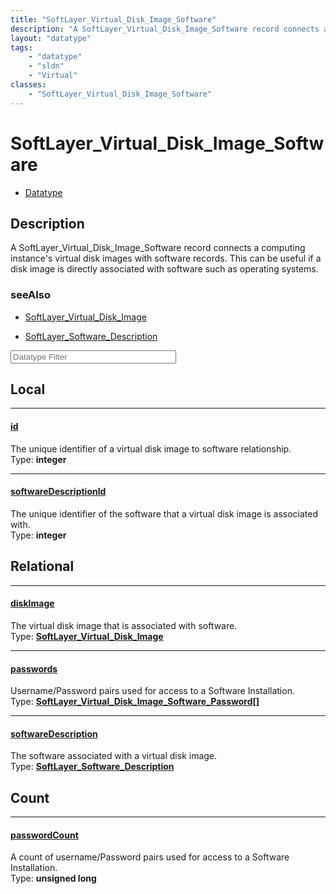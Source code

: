 ```yaml
---
title: "SoftLayer_Virtual_Disk_Image_Software"
description: "A SoftLayer_Virtual_Disk_Image_Software record connects a computing instance's virtual disk images with software records... "
layout: "datatype"
tags:
    - "datatype"
    - "sldn"
    - "Virtual"
classes:
    - "SoftLayer_Virtual_Disk_Image_Software"
---
```


# SoftLayer_Virtual_Disk_Image_Software
<div id='service-datatype'>
    <ul id='sldn-reference-tabs'>
        <li id='datatype'> <a href='/reference/datatypes/SoftLayer_Virtual_Disk_Image_Software' >Datatype</a></li>
    </ul>
</div>

## Description 
A SoftLayer_Virtual_Disk_Image_Software record connects a computing instance's virtual disk images with software records. This can be useful if a disk image is directly associated with software such as operating systems. 



### seeAlso

* [SoftLayer_Virtual_Disk_Image](/reference/datatypes/SoftLayer_Virtual_Disk_Image )


* [SoftLayer_Software_Description](/reference/services/SoftLayer_Software_Description )




<!-- Filer BEGIN -->
<div class="view-filters">
        <div class="clearfix">
            <div class="search-input-box">
                <input placeholder="Datatype Filter" onkeyup="titleSearch(inputId='prop-input', divId='properties', elementClass='prop-row')" 
                    type="text" id="prop-input" value="" size="30" maxlength="128" class="form-text">
            </div>
        </div>
</div>
<!-- Filer END -->

<div id="properties" class="content">
<div id="localProperties" class="prop-content" >

## Local
<div class="prop-row">

-----
[id]: #id
#### [id]
The unique identifier of a virtual disk image to software relationship.   
<span class="type-label">Type: </span>**integer**


</div>
<div class="prop-row">

-----
[softwareDescriptionId]: #softwaredescriptionid
#### [softwareDescriptionId]
The unique identifier of the software that a virtual disk image is associated with.   
<span class="type-label">Type: </span>**integer**


</div>
</div>
<!-- LOCAL PROPERTY END -->

<div id="relationalProperties"  class="prop-content" >

## Relational
<div class="prop-row">

-----
[diskImage]: #diskimage
#### [diskImage]
The virtual disk image that is associated with software.  
<span class="type-label">Type: </span>**<a href='/reference/datatypes/SoftLayer_Virtual_Disk_Image'>SoftLayer_Virtual_Disk_Image </a>**


</div>
<div class="prop-row">

-----
[passwords]: #passwords
#### [passwords]
Username/Password pairs used for access to a Software Installation.  
<span class="type-label">Type: </span>**<a href='/reference/datatypes/SoftLayer_Virtual_Disk_Image_Software_Password'>SoftLayer_Virtual_Disk_Image_Software_Password[] </a>**


</div>
<div class="prop-row">

-----
[softwareDescription]: #softwaredescription
#### [softwareDescription]
The software associated with a virtual disk image.  
<span class="type-label">Type: </span>**<a href='/reference/datatypes/SoftLayer_Software_Description'>SoftLayer_Software_Description </a>**


</div>

## Count
<div class="prop-row">

-----
[passwordCount]: #passwordcount
#### [passwordCount]
A count of username/Password pairs used for access to a Software Installation.   
<span class="type-label">Type: </span>**unsigned long**


</div>
</div>


